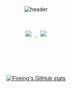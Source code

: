 <div align="center"> 
    
![header](https://capsule-render.vercel.app/api?type=Cylinder&text=Fireing123&animation=fadeIn&fontColor=auto&color=auto)

<br/>
<br/>

<a href="https://instagram.com/gimd82368">
    <img 
        src="http://img.shields.io/badge/-Instagram-black?style=flat&logo=Instagram&link=https://instagram.com/gimd82368/"
        style="height : auto; margin-left : 10px; margin-right : 10px;"/>
</a>
<a href="https://fireing123.tistory.com">
    <img 
        src="http://img.shields.io/badge/Blog-unicode%20Tstory-655ced?style=flat&logo=tistory"
        style="height : auto; margin-left : 10px; margin-right : 10px;"/>
</a>

<br/>
<br/>
<br/>
<br/>
<br/>
<br/>

[![Fireing's GitHub stats](https://github-readme-stats.vercel.app/api?username=fireing123&count_private=true&show_icons=true&theme=chartreuse-dark&show_icons=true)](https://github.com/anuraghazra/github-readme-stats)

</div>


